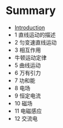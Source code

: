 # Summary

* [Introduction](README.md)
* 1 直线运动的描述
* 2 匀变速直线运动
* 3 相互作用
* 牛顿运动定律
* 5 曲线运动
* 6 万有引力
* 7 功和能
* 8 电场
* 9 恒定电流
* 10 磁场
* 11 电磁感应
* 12 交流电

